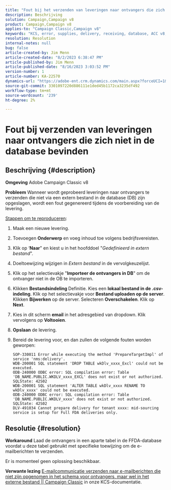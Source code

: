 ```yaml
---
title: "Fout bij het verzenden van leveringen naar ontvangers die zich niet in de database bevinden"
description: Beschrijving
solution: Campaign,Campaign v8
product: Campaign,Campaign v8
applies-to: "Campaign Classic,Campaign v8"
keywords: "KCS, error, supplies, delivery, receiving, database, ACC v8, Adobe Campaign Classic v8"
resolution: Resolution
internal-notes: null
bug: false
article-created-by: Jim Menn
article-created-date: "8/2/2023 6:38:47 PM"
article-published-by: Jim Menn
article-published-date: "8/16/2023 3:03:52 PM"
version-number: 1
article-number: KA-22570
dynamics-url: "https://adobe-ent.crm.dynamics.com/main.aspx?forceUCI=1&pagetype=entityrecord&etn=knowledgearticle&id=6b6596ca-6331-ee11-bdf3-6045bd006295"
source-git-commit: 3301097220d886111e1ded45b1172ca3235df492
workflow-type: tm+mt
source-wordcount: '239'
ht-degree: 2%

---
```


# Fout bij verzenden van leveringen naar ontvangers die zich niet in de database bevinden

## Beschrijving {#description}


<b>Omgeving</b>
Adobe Campaign Classic v8

<b>Probleem</b>
Wanneer wordt geprobeerd leveringen naar ontvangers te verzenden die niet via een extern bestand in de database (DB) zijn opgeslagen, wordt een fout gegenereerd tijdens de voorbereiding van de levering.

<u>Stappen om te reproduceren</u>:

1. Maak een nieuwe levering.
2. Toevoegen <b>Onderwerp</b> en voeg inhoud toe volgens bedrijfsvereisten.
3. Klik op ‘<b>Naar</b>&quot; en kiest u in het hoofddoel &quot;*Gedefinieerd in extern bestand*&quot;.
4. Doeltoewijzing wijzigen in *Extern bestand* in de vervolgkeuzelijst.
5. Klik op het selectievakje &quot;<b>Importeer de </b><b>ontvangers</b><b> in DB</b>&quot; om de ontvanger niet in de OB te importeren.
6. Klikken <b>Bestandsindeling </b>Definitie. Kies een <b>lokaal bestand in de .csv-indeling</b>. Klik op het selectievakje voor <b>Bestand uploaden op de server</b>. Klikken <b>Bijwerken</b> op de server. Selecteren <b>Overschakelen</b>. Klik op <b>Next</b>.
7. Kies in dit scherm <b>email</b> in het adresgebied van dropdown. Klik vervolgens op <b>Voltooien</b>.
8. <b>Opslaan</b> de levering.
9. Bereid de levering voor, en dan zullen de volgende fouten worden geworpen:




   ```
   SOP-330011 Error while executing the method 'PrepareTargetImpl' of service 'nms:delivery'.
   WDB-200001 SQL statement 'DROP TABLE wkDlv_xxxx_Excl' could not be executed.
   ODB-240000 ODBC error: SQL compilation error: Table 'DB_NAME.PUBLIC.WKDLV_xxxx_EXCL' does not exist or not authorized. SQLState: 42S02
   WDB-200001 SQL statement 'ALTER TABLE wkDlv_xxxx RENAME TO wkDlv_xxxx' could not be executed.
   ODB-240000 ODBC error: SQL compilation error: Table 'DB_NAME.PUBLIC.WKDLV_xxxx' does not exist or not authorized. SQLState: 42S02
   DLV-491034 Cannot prepare delivery for tenant xxxx: mid-sourcing service is setup for Full FDA deliveries only.
   ```



## Resolutie {#resolution}


<b>Workaround</b>
Laad de ontvangers in een aparte tabel in de FFDA-database voordat u deze tabel gebruikt met specifieke toewijzing om de e-mailberichten te verzenden.

Er is momenteel geen oplossing beschikbaar.

<b>Verwante lezing</b>
[E-mailcommunicatie verzenden naar e-mailberichten die niet zijn opgenomen in het schema voor ontvangers, maar wel in het externe bestand || Campaign Classic](https://experienceleague.adobe.com/docs/experience-cloud-kcs/kbarticles/KA-15917.html) in onze KCS-documentatie.
